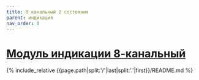 ```yaml
---
title: 8 канальный 2 состояния
parent: индикация
nav_order: 0
---
```

# [Модуль индикации 8-канальный](https://github.com/mpp2508/{{page.path|split:'/'|last|split:'.'|first}})
{% include_relative {{page.path|split:'/'|last|split:'.'|first}}/README.md %}



